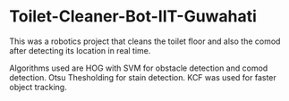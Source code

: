 # Toilet-Cleaner-Bot-IIT-Guwahati
This was a robotics project that cleans the toilet floor and also the comod after detecting its location in real time.

Algorithms used are HOG with SVM for obstacle detection and comod detection. Otsu Thesholding for stain detection. KCF was used for faster object tracking.
